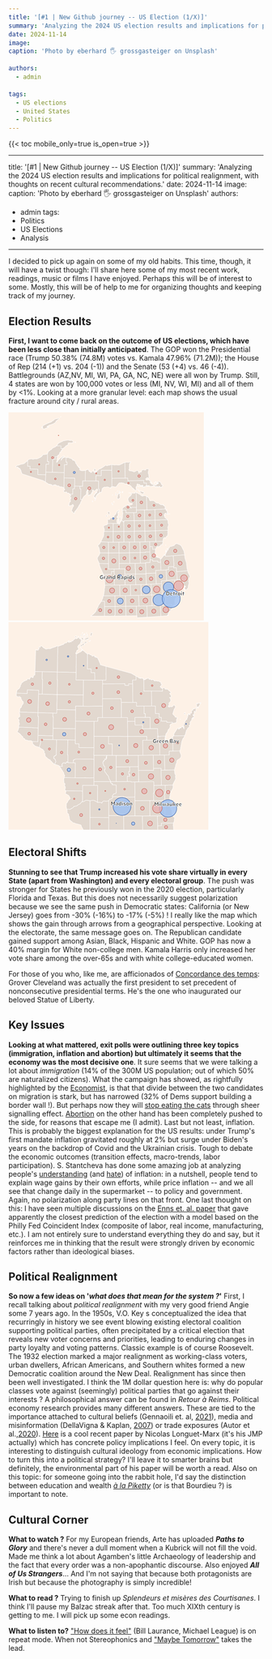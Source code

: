```yaml
---
title: '[#1 | New Github journey -- US Election (1/X)]'
summary: 'Analyzing the 2024 US election results and implications for political realignment, with thoughts on recent cultural recommendations.'
date: 2024-11-14
image:
caption: 'Photo by eberhard 🖐 grossgasteiger on Unsplash'

authors:
  - admin

tags:
  - US elections
  - United States
  - Politics
---
```



{{< toc mobile_only=true is_open=true >}}

---
title: '[#1 | New Github journey -- US Election (1/X)]'
summary: 'Analyzing the 2024 US election results and implications for political realignment, with thoughts on recent cultural recommendations.'
date: 2024-11-14
image:
  caption: 'Photo by eberhard 🖐 grossgasteiger on Unsplash'
authors:
  - admin
tags:
  - Politics 
  - US Elections
  - Analysis
---

I decided to pick up again on some of my old habits. This time, though, it will have a twist though: I'll share here some of my most recent work, readings, music or films I have enjoyed. Perhaps this will be of interest to some. Mostly, this will be of help to me for organizing thoughts and keeping track of my journey.

## Election Results

**First, I want to come back on the outcome of US elections, which have been less close than initially anticipated**. The GOP won the Presidential race (Trump 50.38% (74.8M) votes vs. Kamala 47.96% (71.2M)); the House of Rep (214 (+1) vs. 204 (-1)) and the Senate (53 (+4) vs. 46 (-4)). Battlegrounds (AZ,NV, MI, WI, PA, GA, NC, NE) were all won by Trump. Still, 4 states are won by 100,000 votes or less (MI, NV, WI, MI) and all of them by <1%. Looking at a more granular level: each map shows the usual fracture around city / rural areas.

![alt](US-1.png)
![alt](US-2.png)

## Electoral Shifts

**Stunning to see that Trump increased his vote share virtually in every State (apart from Washington) and every electoral group**. The push was stronger for States he previously won in the 2020 election, particularly Florida and Texas. But this does not necessarily suggest polarization because we see the same push in Democratic states: California (or New Jersey) goes from -30% (-16%) to -17% (-5%) ! I really like the map which shows the gain through arrows from a geographical perspective. Looking at the electorate, the same message goes on. The Republican candidate gained support among Asian, Black, Hispanic and White. GOP has now a 40% margin for White non-college men. Kamala Harris only increased her vote share among the over-65s and with white college-educated women.

For those of you who, like me, are afficionados of [Concordance des temps](https://www.radiofrance.fr/franceculture/podcasts/concordance-des-temps): Grover Cleveland was actually the first president to set precedent of nonconsecutive presidential terms. He's the one who inaugurated our beloved Statue of Liberty.

## Key Issues

**Looking at what mattered, exit polls were outlining three key topics (immigration, inflation and abortion) but ultimately it seems that the economy was the most decisive one**. It sure seems that we were talking a lot about *immigration* (14% of the 300M US population; out of which 50% are naturalized citizens). What the campaign has showed, as rightfully highlighted by the [Economist](https://www.economist.com/united-states/2024/10/08/donald-trump-is-preparing-an-assault-on-americas-immigration-system), is that that divide between the two candidates on migration is stark, but has narrowed (32% of Dems support building a border wall !). But perhaps now they will [stop eating the cats](https://www.youtube.com/watch?v=3BrCvZmSnKA) through sheer signalling effect. [Abortion](https://www.nytimes.com/interactive/2024/11/06/us/elections/abortion-ballot-results-laws-election.html?smtyp=cur&smid=tw-nytimes) on the other hand has been completely pushed to the side, for reasons that escape me (I admit). Last but not least, inflation. This is probably the biggest explanation for the US results: under Trump's first mandate inflation gravitated roughly at 2% but surge under Biden's years on the backdrop of Covid and the Ukrainian crisis. Tough to debate the economic outcomes (transition effects, macro-trends, labor participation). S. Stantcheva has done some amazing job at analyzing people's [understanding](https://www.sciencedirect.com/science/article/pii/S0304393224001053) (and [hate](https://x.com/S_Stantcheva/status/1774800430792339835)) of inflation: in a nutshell, people tend to explain wage gains by their own efforts, while price inflation -- and we all see that change daily in the supermarket -- to policy and government. Again, no polarization along party lines on that front. One last thought on this: I have seen multiple discussions on the [Enns et. al. paper](https://t.co/VJvX57TGvb) that gave apparently the closest prediction of the election with a model based on the Philly Fed Coincident Index (composite of labor, real income, manufacturing, etc.). I am not entirely sure to understand everything they do and say, but it reinforces me in thinking that the result were strongly driven by economic factors rather than ideological biases.

## Political Realignment

**So now a few ideas on '*what does that mean for the system ?*'** First, I recall talking about *political realignment* with my very good friend Angie some 7 years ago. In the 1950s, V.O. Key s conceptualized the idea that recurringly in history we see event blowing existing electoral coalition supporting political parties, often precipitated by a critical election that reveals new voter concerns and priorities, leading to enduring changes in party loyalty and voting patterns. Classic example is of course Roosevelt. The 1932 election marked a major realignment as working-class voters, urban dwellers, African Americans, and Southern whites formed a new Democratic coalition around the New Deal. Realignment has since then been well investigated. I think the 1M dollar question here is: why do popular classes vote against (seemingly) political parties that go against their interests ? A philosophical answer can be found in *Retour à Reims*. Political economy research provides many different answers. These are tied to the importance attached to cultural beliefs (Gennaoili et. al, [2021](https://academic.oup.com/qje/article/136/4/2371/6368349)), media and misinformation (DellaVigna & Kaplan, [2007](https://academic.oup.com/qje/article/122/3/1187/1879517)) or trade exposures (Autor et al.,[2020](https://www.aeaweb.org/articles?id=10.1257/aer.20170011)). [Here](https://nicolaslonguetmarx.github.io/PartyLines_NLM.pdf) is a cool recent paper by Nicolas Longuet-Marx (it's his JMP actually) which has concrete policy implications I feel. On every topic, it is interesting to distinguish cultural ideology from economic implications. How to turn this into a political strategy? I'll leave it to smarter brains but definitely, the environmental part of his paper will be worth a read. Also on this topic: for someone going into the rabbit hole, I'd say the distinction between education and wealth *[à la Piketty](https://ideas.repec.org/p/hal/psewpa/hal-02878211.html)* (or is that Bourdieu ?) is important to note. 

## Cultural Corner

**What to watch ?** For my European friends, Arte has uploaded ***Paths to Glory*** and there's never a dull moment when a Kubrick will not fill the void. Made me think a lot about Agamben's little Archaeology of leadership and the fact that every order was a non-apophantic discourse. Also enjoyed ***All of Us Strangers***... And I'm not saying that because both protagonists are Irish but because the photography is simply incredible!

**What to read ?** Trying to finish up *Splendeurs et misères des Courtisanes*. I think I'll pause my Balzac streak after that. Too much XIXth century is getting to me. I will pick up some econ readings.

**What to listen to?** ["How does it feel"](https://open.spotify.com/track/58Fn57zPev74zPB3G3Nqr3?si=23a83f728a804774) (Bill Laurance, Michael League) is on repeat mode. When not Stereophonics and ["Maybe Tomorrow"](https://open.spotify.com/track/6SXy02aTZU3ysoGUixYCz0?si=050735637bde4c23) takes the lead.
